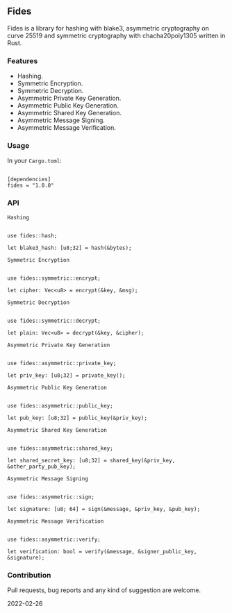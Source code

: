 ## Fides

Fides is a library for hashing with blake3, asymmetric cryptography on curve 25519 and symmetric cryptography with chacha20poly1305 written in Rust.

### Features
- Hashing.
- Symmetric Encryption.
- Symmetric Decryption.
- Asymmetric Private Key Generation.
- Asymmetric Public Key Generation.
- Asymmetric Shared Key Generation.
- Asymmetric Message Signing.
- Asymmetric Message Verification.

### Usage

In your `Cargo.toml`:

```

[dependencies]
fides = "1.0.0"

```

### API

`Hashing`
```

use fides::hash;

let blake3_hash: [u8;32] = hash(&bytes);

```

`Symmetric Encryption`
```

use fides::symmetric::encrypt;

let cipher: Vec<u8> = encrypt(&key, &msg);

```

`Symmetric Decryption`
```

use fides::symmetric::decrypt;

let plain: Vec<u8> = decrypt(&key, &cipher);

```

`Asymmetric Private Key Generation`
```

use fides::asymmetric::private_key;

let priv_key: [u8;32] = private_key();

```

`Asymmetric Public Key Generation`
```

use fides::asymmetric::public_key;

let pub_key: [u8;32] = public_key(&priv_key);

```

`Asymmetric Shared Key Generation`
```

use fides::asymmetric::shared_key;

let shared_secret_key: [u8;32] = shared_key(&priv_key, &other_party_pub_key);

```

`Asymmetric Message Signing`

```

use fides::asymmetric::sign;

let signature: [u8; 64] = sign(&message, &priv_key, &pub_key);

```

`Asymmetric Message Verification`

```

use fides::asymmetric::verify;

let verification: bool = verify(&message, &signer_public_key, &signature);

```

### Contribution
Pull requests, bug reports and any kind of suggestion are welcome.

2022-02-26
